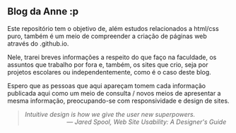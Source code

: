 ## Blog da Anne :p

Este repositório tem o objetivo de, além estudos relacionados a html/css puro, também é um meio de
compreender a criação de páginas web através do .github.io.

Nele, trarei breves informações a respeito do que faço na faculdade, os assuntos que trabalho por fora
e, também, os sites que crio, seja por projetos escolares ou independentemente, como é o caso deste blog.

Espero que as pessoas que aqui apareçam tomem cada informação publicada aqui como um meio de consulta / 
novos meios de apresentar a mesma informação, preocupando-se com responsividade e design de sites.

   > *Intuitive design is how we give the user new superpowers.* <br>
>&nbsp;&nbsp;&nbsp;&nbsp;&nbsp;&nbsp;&nbsp;&nbsp;&nbsp;&nbsp;&nbsp;&nbsp;&nbsp;&nbsp;&nbsp;&nbsp;&nbsp;&nbsp;&nbsp;&nbsp;&nbsp;&nbsp;&nbsp;&nbsp;*― Jared Spool, Web Site Usability: A Designer's Guide*